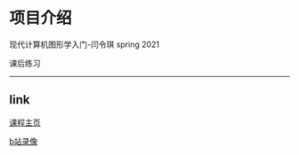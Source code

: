 # 项目介绍

现代计算机图形学入门-闫令琪
spring 2021

课后练习

---

## link

[课程主页](https://sites.cs.ucsb.edu/~lingqi/teaching/games101.html)

[b站录像](https://www.bilibili.com/video/av90798049)